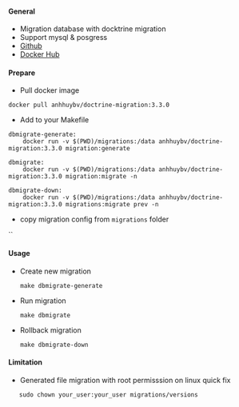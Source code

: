 #### General

- Migration database with docktrine migration
- Support mysql & posgress
- [Github](https://github.com/anhhuycao/docker-doctrine-migrations)
- [Docker Hub](https://hub.docker.com/repository/docker/anhhuybv/doctrine-migration)

#### Prepare

- Pull docker image

```
docker pull anhhuybv/doctrine-migration:3.3.0
```

- Add to your Makefile

```
dbmigrate-generate:
	docker run -v $(PWD)/migrations:/data anhhuybv/doctrine-migration:3.3.0 migration:generate

dbmigrate:
	docker run -v $(PWD)/migrations:/data anhhuybv/doctrine-migration:3.3.0 migration:migrate -n

dbmigrate-down:
	docker run -v $(PWD)/migrations:/data anhhuybv/doctrine-migration:3.3.0 migrations:migrate prev -n
```

- copy migration config from `migrations` folder

``

#### Usage

- Create new migration

  ```
  make dbmigrate-generate
  ```

- Run migration

  ```
  make dbmigrate
  ```

- Rollback migration
  ```
  make dbmigrate-down
  ```

#### Limitation

- Generated file migration with root permisssion on linux
  quick fix

```
   sudo chown your_user:your_user migrations/versions
```
